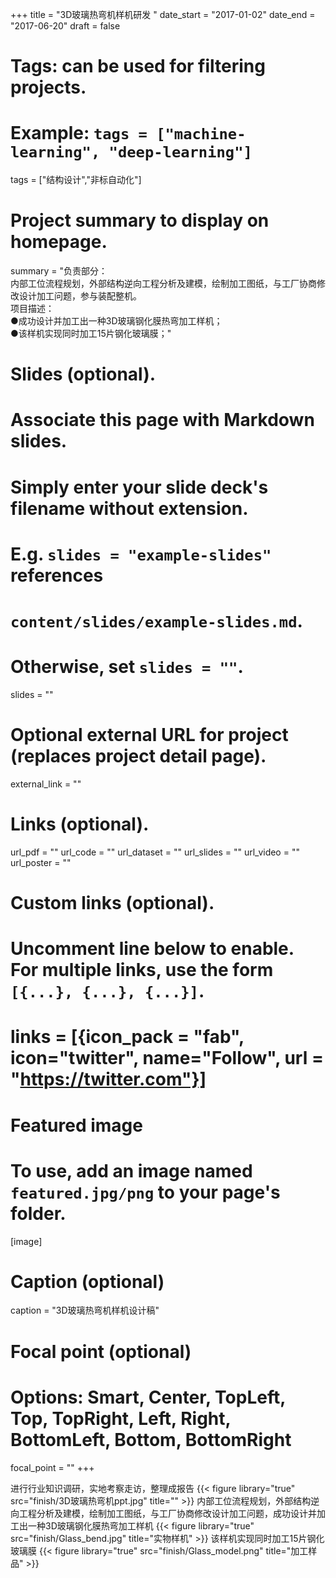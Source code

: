+++
title = "3D玻璃热弯机样机研发 "
date_start = "2017-01-02"
date_end = "2017-06-20"
draft = false

# Tags: can be used for filtering projects.
# Example: `tags = ["machine-learning", "deep-learning"]`
tags = ["结构设计","非标自动化"]


# Project summary to display on homepage.
summary = "负责部分：<br>内部工位流程规划，外部结构逆向工程分析及建模，绘制加工图纸，与工厂协商修改设计加工问题，参与装配整机。<br>项目描述：<br>●成功设计并加工出一种3D玻璃钢化膜热弯加工样机；<br>●该样机实现同时加工15片钢化玻璃膜；"

# Slides (optional).
#   Associate this page with Markdown slides.
#   Simply enter your slide deck's filename without extension.
#   E.g. `slides = "example-slides"` references 
#   `content/slides/example-slides.md`.
#   Otherwise, set `slides = ""`.
slides = ""

# Optional external URL for project (replaces project detail page).
external_link = ""

# Links (optional).
url_pdf = ""
url_code = ""
url_dataset = ""
url_slides = ""
url_video = ""
url_poster = ""

# Custom links (optional).
#   Uncomment line below to enable. For multiple links, use the form `[{...}, {...}, {...}]`.
# links = [{icon_pack = "fab", icon="twitter", name="Follow", url = "https://twitter.com"}]

# Featured image
# To use, add an image named `featured.jpg/png` to your page's folder. 
[image]
  # Caption (optional)
  caption = "3D玻璃热弯机样机设计稿"

  # Focal point (optional)
  # Options: Smart, Center, TopLeft, Top, TopRight, Left, Right, BottomLeft, Bottom, BottomRight
  focal_point = ""
+++

进行行业知识调研，实地考察走访，整理成报告
{{< figure library="true" src="finish/3D玻璃热弯机ppt.jpg" title="" >}}
内部工位流程规划，外部结构逆向工程分析及建模，绘制加工图纸，与工厂协商修改设计加工问题，成功设计并加工出一种3D玻璃钢化膜热弯加工样机
{{< figure library="true" src="finish/Glass_bend.jpg" title="实物样机" >}}
该样机实现同时加工15片钢化玻璃膜
{{< figure library="true" src="finish/Glass_model.png" title="加工样品" >}}
